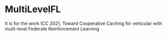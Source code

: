 # MultiLevelFL
It is for the work ICC 2021, Toward Cooperative Caching for vehicular with multi-level Federate Reinforcement Learning
